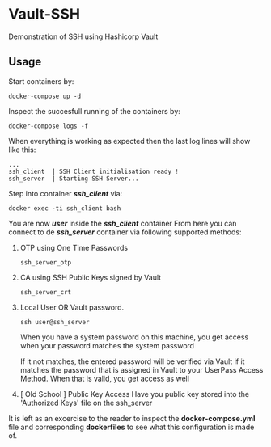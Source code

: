 # Vault-SSH
Demonstration of SSH using Hashicorp Vault

## Usage

Start containers by:

```
docker-compose up -d
```

Inspect the succesfull running of the containers by:

```
docker-compose logs -f
```

When everything is working as expected then the last log lines will show like this:

```
...
ssh_client  | SSH Client initialisation ready !
ssh_server  | Starting SSH Server...
```

Step into container ***ssh_client*** via:

```
docker exec -ti ssh_client bash
```

You are now ***user*** inside the ***ssh_client*** container
From here you can connect to de ***ssh_server*** container via following supported methods:

1) OTP using One Time Passwords
   ```
   ssh_server_otp
   ```
2) CA using SSH Public Keys signed by Vault
   ```
   ssh_server_crt
   ```
3) Local User OR Vault password. 
   ```
   ssh user@ssh_server
   ```
   When you have a system password on this machine, you get access when your password matches the system password

   If it not matches, the entered password will be verified via Vault if it matches the password that is assigned in Vault to your UserPass Access Method. When that is valid, you get access as well

4) [ Old School ] Public Key Access
    Have you public key stored into the 'Authorized Keys' file on the ssh_server

It is left as an excercise to the reader to inspect the **docker-compose.yml** file and corresponding **dockerfiles** to see what this configuration is made of.




